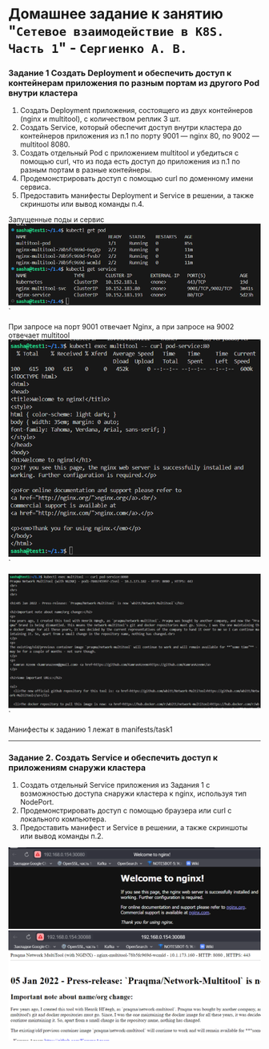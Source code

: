 # Домашнее задание к занятию "`Сетевое взаимодействие в K8S. Часть 1`" - `Сергиенко А. В.`

### Задание 1 Создать Deployment и обеспечить доступ к контейнерам приложения по разным портам из другого Pod внутри кластера
1. Создать Deployment приложения, состоящего из двух контейнеров (nginx и multitool), с количеством реплик 3 шт.
2. Создать Service, который обеспечит доступ внутри кластера до контейнеров приложения из п.1 по порту 9001 — nginx 80, по 9002 — multitool 8080.
3. Создать отдельный Pod с приложением multitool и убедиться с помощью curl, что из пода есть доступ до приложения из п.1 по разным портам в разные контейнеры.
4. Продемонстрировать доступ с помощью curl по доменному имени сервиса.
5. Предоставить манифесты Deployment и Service в решении, а также скриншоты или вывод команды п.4.    

Запущенные поды и сервис
![podservice](https://github.com/SashkaSer/kuber/blob/main/1.4/img/podservice.png)`  

При запросе на порт 9001 отвечает Nginx, а при запросе на 9002 отвечает multitool
![nginx](https://github.com/SashkaSer/kuber/blob/main/1.3/img/nginx.png)`  

![multitool](https://github.com/SashkaSer/kuber/blob/main/1.3/img/multitool.png)`

Манифесты к заданию 1 лежат в manifests/task1

---
### Задание 2. Создать Service и обеспечить доступ к приложениям снаружи кластера

1. Создать отдельный Service приложения из Задания 1 с возможностью доступа снаружи кластера к nginx, используя тип NodePort.
2. Продемонстрировать доступ с помощью браузера или curl с локального компьютера.
3. Предоставить манифест и Service в решении, а также скриншоты или вывод команды п.2.
  
![nginx](https://github.com/SashkaSer/kuber/blob/main/1.4/img/nginxnp.png)  
![multitool](https://github.com/SashkaSer/kuber/blob/main/1.4/img/multitoolnp.png)

